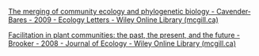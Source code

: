 [The merging of community ecology and phylogenetic biology - Cavender‐Bares - 2009 - Ecology Letters - Wiley Online Library (mcgill.ca)](https://onlinelibrary-wiley-com.proxy3.library.mcgill.ca/doi/full/10.1111/j.1461-0248.2009.01314.x)

[Facilitation in plant communities: the past, the present, and the future - Brooker - 2008 - Journal of Ecology - Wiley Online Library (mcgill.ca)](https://besjournals-onlinelibrary-wiley-com.proxy3.library.mcgill.ca/doi/full/10.1111/j.1365-2745.2007.01295.x)

